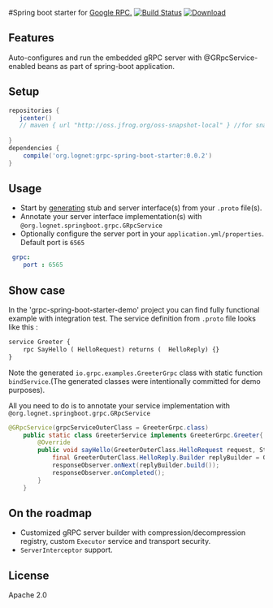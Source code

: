 #Spring boot starter for [Google RPC.](http://www.grpc.io/)
[![Build Status](https://travis-ci.org/LogNet/grpc-spring-boot-starter.svg?branch=master)](https://travis-ci.org/LogNet/grpc-spring-boot-starter)
[ ![Download](https://api.bintray.com/packages/lognet/maven/grpc-spring-boot-starter/images/download.svg) ](https://bintray.com/lognet/maven/grpc-spring-boot-starter/_latestVersion)
## Features

Auto-configures and run the embedded gRPC server with @GRpcService-enabled beans as part of spring-boot application.

## Setup

```gradle
repositories {  
   jcenter()  
   // maven { url "http://oss.jfrog.org/oss-snapshot-local" } //for snashot builds
   
}
dependencies {
    compile('org.lognet:grpc-spring-boot-starter:0.0.2')
}
```

## Usage
* Start by [generating](https://github.com/google/protobuf-gradle-plugin) stub and server interface(s) from your `.proto` file(s).
* Annotate your server interface implementation(s) with `@org.lognet.springboot.grpc.GRpcService`
* Optionally configure the server port in your `application.yml/properties`. Default port is `6565`

```yaml
 grpc:
    port : 6565
```
## Show case
In the 'grpc-spring-boot-starter-demo' project you can find fully functional example with integration test.
The service definition from `.proto` file looks like this :
```proto
service Greeter {
    rpc SayHello ( HelloRequest) returns (  HelloReply) {}
}
```
Note the generated `io.grpc.examples.GreeterGrpc` class with static function `bindService`.(The generated classes were intentionally  committed for demo purposes).

All you need to do is to annotate your service implementation with `@org.lognet.springboot.grpc.GRpcService`

```java
@GRpcService(grpcServiceOuterClass = GreeterGrpc.class)
    public static class GreeterService implements GreeterGrpc.Greeter{
        @Override
        public void sayHello(GreeterOuterClass.HelloRequest request, StreamObserver<GreeterOuterClass.HelloReply> responseObserver) {
            final GreeterOuterClass.HelloReply.Builder replyBuilder = GreeterOuterClass.HelloReply.newBuilder().setMessage("Hello " + request.getName());
            responseObserver.onNext(replyBuilder.build());
            responseObserver.onCompleted();
        }
    }
```

## On the roadmap
* Customized gRPC server builder with compression/decompression registry, custom `Executor` service   and transport security.
* `ServerInterceptor` support.


## License
Apache 2.0
